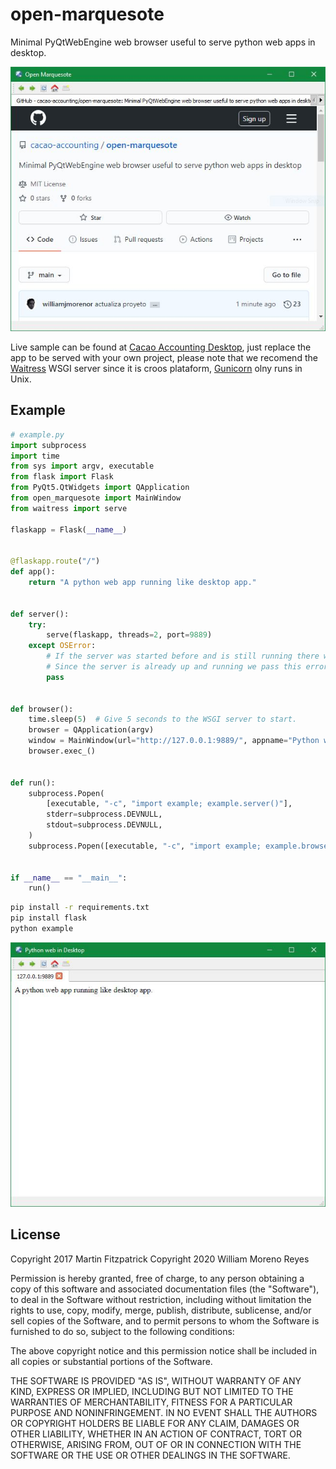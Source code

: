 # open-marquesote
Minimal PyQtWebEngine web browser useful to serve python web apps in desktop.

![Preview](https://raw.githubusercontent.com/cacao-accounting/open-marquesote/main/preview.JPG)

Live sample can be found at [Cacao Accounting Desktop](https://github.com/cacao-accounting/cacao-accounting-desktop/blob/master/cacao_desktop.py),
just replace the app to be served with your own project, please note that we recomend the [Waitress](https://docs.pylonsproject.org/projects/waitress/en/stable/arguments.html#arguments) WSGI server
since it is croos plataform, [Gunicorn](https://gunicorn.org/) olny runs in Unix.

## Example

```python
# example.py
import subprocess
import time
from sys import argv, executable
from flask import Flask
from PyQt5.QtWidgets import QApplication
from open_marquesote import MainWindow
from waitress import serve

flaskapp = Flask(__name__)


@flaskapp.route("/")
def app():
    return "A python web app running like desktop app."


def server():
    try:
        serve(flaskapp, threads=2, port=9889)
    except OSError:
        # If the server was started before and is still running there will be a OSError: [Errno 98] Address already in use
        # Since the server is already up and running we pass this error.
        pass


def browser():
    time.sleep(5)  # Give 5 seconds to the WSGI server to start.
    browser = QApplication(argv)
    window = MainWindow(url="http://127.0.0.1:9889/", appname="Python web in Desktop")
    browser.exec_()


def run():
    subprocess.Popen(
        [executable, "-c", "import example; example.server()"],
        stderr=subprocess.DEVNULL,
        stdout=subprocess.DEVNULL,
    )
    subprocess.Popen([executable, "-c", "import example; example.browser()"])


if __name__ == "__main__":
    run()
```

```bash
pip install -r requirements.txt
pip install flask
python example
```
![Preview](https://raw.githubusercontent.com/cacao-accounting/open-marquesote/main/example.JPG)


## License

Copyright 2017 Martin Fitzpatrick
Copyright 2020 William Moreno Reyes

Permission is hereby granted, free of charge, to any person obtaining a
copy of this software and associated documentation files (the "Software"),
to deal in the Software without restriction, including without limitation
the rights to use, copy, modify, merge, publish, distribute, sublicense,
and/or sell copies of the Software, and to permit persons to whom the
Software is furnished to do so, subject to the following conditions:

The above copyright notice and this permission notice shall be included
in all copies or substantial portions of the Software.

THE SOFTWARE IS PROVIDED "AS IS", WITHOUT WARRANTY OF ANY KIND,
EXPRESS OR IMPLIED, INCLUDING BUT NOT LIMITED TO THE WARRANTIES OF
MERCHANTABILITY, FITNESS FOR A PARTICULAR PURPOSE AND NONINFRINGEMENT.
IN NO EVENT SHALL THE AUTHORS OR COPYRIGHT HOLDERS BE LIABLE FOR ANY CLAIM,
DAMAGES OR OTHER LIABILITY, WHETHER IN AN ACTION OF CONTRACT, TORT OR
OTHERWISE, ARISING FROM, OUT OF OR IN CONNECTION WITH THE SOFTWARE OR
THE USE OR OTHER DEALINGS IN THE SOFTWARE.
